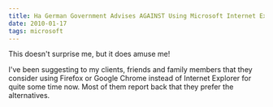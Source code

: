 ```yaml
---
title: Ha German Government Advises AGAINST Using Microsoft Internet Explorer
date: 2010-01-17
tags: microsoft
---
```

This doesn't surprise me, but it does amuse me!

I've been suggesting to my clients, friends and family members that they consider using Firefox or Google Chrome instead of Internet Explorer for quite some time now. Most of them report back that they prefer the alternatives.

